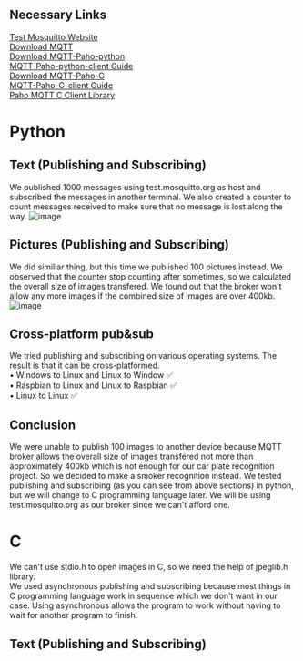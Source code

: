 ## Necessary Links <br/>
[Test Mosquitto Website](https://test.mosquitto.org/) <br/>
[Download MQTT](https://mosquitto.org/download/) <br/>
[Download MQTT-Paho-python](https://github.com/eclipse/paho.mqtt.python) <br/>
[MQTT-Paho-python-client Guide](http://www.steves-internet-guide.com/into-mqtt-python-client/) <br/>
[Download MQTT-Paho-C](https://github.com/eclipse/paho.mqtt.c) <br/>
[MQTT-Paho-C-client Guide](https://docs.emqx.io/en/broker/v4.3/development/c.html#paho-c-usage-example) <br/>
[Paho MQTT C Client Library](https://www.eclipse.org/paho/files/mqttdoc/MQTTClient/html/index.html)

# **Python**
## Text (Publishing and Subscribing)
We published 1000 messages using test.mosquitto.org as host and subscribed the messages in another terminal. We also created a counter to count messages received to make sure that no message is lost along the way.
![image](https://user-images.githubusercontent.com/87508144/133459762-a8877785-9e4b-48b3-bd6e-f5957ea428d8.png)

## Pictures (Publishing and Subscribing) 
We did similiar thing, but this time we published 100 pictures instead. We observed that the counter stop counting after sometimes, so we calculated the overall size of images transfered. We found out that the broker won't allow any more images if the combined size of images are over 400kb.
![image](https://user-images.githubusercontent.com/87508144/133457337-0595e407-e394-4c31-bfaa-6612f3afa088.png)


## Cross-platform pub&sub
We tried publishing and subscribing on various operating systems. The result is that it can be cross-platformed. <br/>
• Windows to Linux and Linux to Window ✅<br/>
• Raspbian to Linux and Linux to Raspbian ✅<br/>
• Linux to Linux  ✅<br/>
 
## Conclusion
We were unable to publish 100 images to another device because MQTT broker allows the overall size of images transfered not more than approximately 400kb which is not enough for our car plate recognition project. So we decided to make a smoker recognition instead. We tested publishing and subscribing (as you can see from above sections) in python, but we will change to C programming language later. We will be using test.mosquitto.org as our broker since we can't afford one.
  
# **C**
We can't use stdio.h to open images in C, so we need the help of jpeglib.h library. <br/>
We used asynchronous publishing and subscribing because most things in C programming language work in sequence which we don't want in our case. Using asynchronous allows the program to work without having to wait for another program to finish.
## Text (Publishing and Subscribing)


